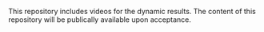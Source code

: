 This repository includes videos for the dynamic results.
The content of this repository will be publically available upon acceptance.
